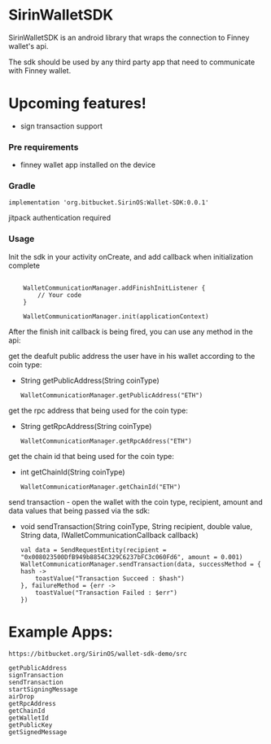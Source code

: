 # SirinWalletSDK
SirinWalletSDK is an android library that wraps the connection to Finney wallet's api.

The sdk should be used by any third party app that need to communicate with Finney wallet.

# Upcoming features!
* sign transaction support

### Pre requirements
*   finney wallet app installed on the device

### Gradle
    implementation 'org.bitbucket.SirinOS:Wallet-SDK:0.0.1'
jitpack authentication required

### Usage
Init the sdk in your activity onCreate, and add callback when initialization complete
##

        WalletCommunicationManager.addFinishInitListener {
            // Your code
        }

        WalletCommunicationManager.init(applicationContext)

After the finish init callback is being fired, you can use any method in the api: 


get the deafult public address the user have in his wallet according to the coin type:

*   String getPublicAddress(String coinType)
    
     
    
        WalletCommunicationManager.getPublicAddress("ETH")

get the rpc address that being used for the coin type: 

*   String getRpcAddress(String coinType)
    
    
    
        WalletCommunicationManager.getRpcAddress("ETH")

get the chain id that being used for the coin type:

*   int getChainId(String coinType)
    
    
    
        WalletCommunicationManager.getChainId("ETH")

send transaction - open the wallet with the coin type, recipient, amount and data values that being passed via the sdk:

*   void sendTransaction(String coinType, String recipient, double value, String data, IWalletCommunicationCallback callback)
    
    

        val data = SendRequestEntity(recipient = "0x008023500DfB949b8854C329C6237bFC3c060Fd6", amount = 0.001)
        WalletCommunicationManager.sendTransaction(data, successMethod = { hash ->
            toastValue("Transaction Succeed : $hash")
        }, failureMethod = {err ->
            toastValue("Transaction Failed : $err")
        })

# Example Apps:
    https://bitbucket.org/SirinOS/wallet-sdk-demo/src

    getPublicAddress
    signTransaction
    sendTransaction
    startSigningMessage
    airDrop
    getRpcAddress
    getChainId
    getWalletId
    getPublicKey
    getSignedMessage

